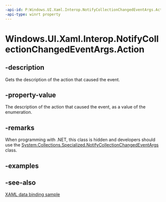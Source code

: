 ```yaml
---
-api-id: P:Windows.UI.Xaml.Interop.NotifyCollectionChangedEventArgs.Action
-api-type: winrt property
---
```


<!-- Property syntax
public Windows.UI.Xaml.Interop.NotifyCollectionChangedAction Action { get; }
-->

# Windows.UI.Xaml.Interop.NotifyCollectionChangedEventArgs.Action

## -description
Gets the description of the action that caused the event.

## -property-value
The description of the action that caused the event, as a value of the enumeration.

## -remarks
When programming with .NET, this class is hidden and developers should use the [System.Collections.Specialized.NotifyCollectionChangedEventArgs](https://docs.microsoft.com/dotnet/api/system.collections.specialized.notifycollectionchangedeventargs?redirectedfrom=MSDN) class.

## -examples

## -see-also
[XAML data binding sample](https://github.com/Microsoft/Windows-universal-samples/tree/master/Samples/XamlBind)
